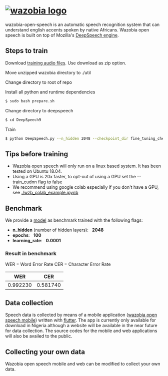 # [![wazobia logo][]][play link]

wazobia-open-speech is an automatic speech recognition system that can understand english accents spoken by native Africans. Wazobia open speech is built on top of Mozilla's [DeepSpeech engine][deepspeech link].

## Steps to train
Download [training audio files][wazobia folder link]. Use download as zip option.

Move unzipped wazobia directory to ./util

Change directory to root of repo

Install all python and runtime dependencies
```bash
$ sudo bash prepare.sh
```
Change directory to deepspeech
```bash
$ cd DeepSpeech9
```
Train
```bash
$ python DeepSpeech.py --n_hidden 2048 --checkpoint_dir fine_tuning_checkpoints/ --epochs 100 --train_files training_csvs/train.csv --dev_files training_csvs/dev.csv --test_files training_csvs/test.csv --learning_rate 0.0001 --export_dir output_models/ --use_allow_growth true --train_cudnn true
```

## Tips before training
- Wazobia open speech wiil only run on a linux based system. It has been tested on Ubuntu 18.04.
- Using a GPU is 20x faster, to opt-out of using a GPU set the --train_cudnn flag to false
- We recommend using google colab especially if you don't have a GPU, see [./wzb_colab_example.ipynb](wzb_colab_example.ipynb)

## Benchmark
We provide a [model][benchmark model link] as benchmark trained with the following flags:
- **n_hidden** (number of hidden layers): &nbsp; **2048**
- **epochs**: &nbsp; **100**
- **learning_rate**: &nbsp; **0.0001**

### Result in benchmark
WER = Word Error Rate
CER = Character Error Rate

| WER | CER |
| ------ | ------ |
| 0.992230 | 0.581740 |

## Data collection
Speech data is collected by means of a mobile application ([wazobia open speech mobile][play link]) written with [flutter](https://flutter.dev). The app is currently only available for download in Nigeria although a website will be available in the near future for data collection. The source codes for the mobile and web applications will also be availed to the public.

## Collecting your own data
Wazobia open speech mobile and web can be modified to collect your own data.


[wazobia logo]: <https://user-images.githubusercontent.com/47289054/101842706-ef18dc00-3b48-11eb-98f7-c717d0cdc193.png>
[play link]: <https://play.google.com/store/apps/details?id=com.fgml5g.wazobia>
[deepspeech link]: <https://deepspeech.readthedocs.io/en/latest/TRAINING.html>
[benchmark model link]: <https://mega.nz/file/YQB2RbQD#TnbUPbO35oIY7NIQ2uinrJ2qgmKewt-cYQyEf-hhRmQ>
[wazobia folder link]: <https://mega.nz/folder/NN4k2STb#WjOoK2i2iw8aUbzKTsX-Vw>
